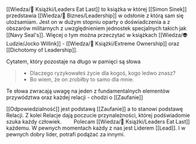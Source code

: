 [[Wiedza/📖 Książki/Leaders Eat Last]] to książka w której [[Simon Sinek]] przedstawia [[Wiedza/🎲 Biznes/Leadership]] w odsłonie z którą sam się utożsamiam. Jest on w dużym stopniu oparty o doświadczenia a z obszarów militarnych z uwzględnieniem jednostek specjalnych takich jak [[Navy Seal's]]. Więcej o tym można przeczytać w książkach [[Wiedza/👽 Ludzie/Jocko Willink]] - [[Wiedza/📖 Książki/Extreme Ownership]] oraz [[Dichotomy of Leadership]].

Cytatem, który pozostaje na długo w pamięci są słowa
> - Dlaczego ryzykowałeś życie dla kogoś, kogo ledwo znasz?⠀
> - Bo wiem, że on zrobiłby to samo dla mnie.⠀

Te słowa zwracają uwagę na jeden z fundamentalnych elementów przywództwa oraz każdej relacji - chodzi o [[Zaufanie]]

[[Odpowiedzialność]] jest podstawą [[Zaufanie]] a to stanowi podstawę Relacji. Z kolei Relacje dają poczucie przynależności, której podświadomie szuka każdy człowiek. ⠀
⠀
Polecam [[Wiedza/📖 Książki/Leaders Eat Last]] każdemu. W pewnych momentach każdy z nas jest Liderem [[Lead]]. I w pewnych dobry lider, potrafi podążać za innymi.